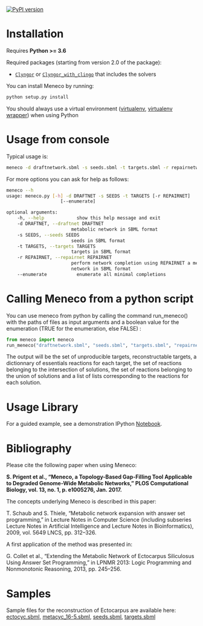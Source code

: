 [![PyPI version](https://img.shields.io/pypi/v/meneco.svg)](https://pypi.org/project/meneco/)
# Installation

Requires **Python >= 3.6**

Required packages (starting from version 2.0 of the package):
* [``Clyngor``](https://github.com/Aluriak/clyngor) or [``Clyngor_with_clingo``](https://github.com/Aluriak/clyngor-with-clingo) that includes the solvers

You can install Meneco by running:

```sh
python setup.py install
```

You should always use a virtual environment ([virtualenv](https://virtualenv.pypa.io/en/latest/), [virtualenv wrapper](https://virtualenvwrapper.readthedocs.io/en/latest/)) when using Python


# Usage from console

Typical usage is:

```sh
meneco -d draftnetwork.sbml -s seeds.sbml -t targets.sbml -r repairnetwork.sbml
```

For more options you can ask for help as follows:

```sh
meneco --h
usage: meneco.py [-h] -d DRAFTNET -s SEEDS -t TARGETS [-r REPAIRNET]
                    [--enumerate]

optional arguments:
    -h, --help            show this help message and exit
    -d DRAFTNET, --draftnet DRAFTNET
                        metabolic network in SBML format
    -s SEEDS, --seeds SEEDS
                        seeds in SBML format
    -t TARGETS, --targets TARGETS
                        targets in SBML format
    -r REPAIRNET, --repairnet REPAIRNET
                        perform network completion using REPAIRNET a metabolic
                        network in SBML format
    --enumerate           enumerate all minimal completions
```

# Calling Meneco from a python script

You can use meneco from python by calling the command run_meneco() with the paths of files as input arguments and a boolean value for the enumeration (TRUE for the enumeration, else FALSE) :

```py
from meneco import meneco
run_meneco("draftnetwork.sbml", "seeds.sbml", "targets.sbml", "repairnetwork.sbml", TRUE)
```

The output will be the set of unproducible targets, reconstructable targets, a dictionnary of essentials reactions for each target, the set of reactions belonging to the intersection of solutions, the set of reactions belonging to the union of solutions and a list of lists corresponding to the reactions for each solution. 

# Usage Library

For a guided example, see a demonstration IPython [Notebook](http://nbviewer.jupyter.org/github/bioasp/meneco/blob/master/meneco.ipynb).


# Bibliography

Please cite the following paper when using Meneco:

**S. Prigent et al., “Meneco, a Topology-Based Gap-Filling Tool Applicable to Degraded Genome-Wide Metabolic Networks,” PLOS Computational Biology, vol. 13, no. 1, p. e1005276, Jan. 2017.**

The concepts underlying Meneco is described in this paper:

T. Schaub and S. Thiele, “Metabolic network expansion with answer set programming,” in Lecture Notes in Computer Science (including subseries Lecture Notes in Artificial Intelligence and Lecture Notes in Bioinformatics), 2009, vol. 5649 LNCS, pp. 312–326.

A first application of the method was presented in:

G. Collet et al., “Extending the Metabolic Network of Ectocarpus Siliculosus Using Answer Set Programming,” in LPNMR 2013: Logic Programming and Nonmonotonic Reasoning, 2013, pp. 245–256.


# Samples

Sample files for the reconstruction of Ectocarpus are available here: [ectocyc.sbml][1], [metacyc_16-5.sbml][2], [seeds.sbml][3], [targets.sbml][4]

[1]: http://bioasp.github.io/downloads/samples/ectodata/ectocyc.sbml
[2]: http://bioasp.github.io/downloads/samples/ectodata/metacyc_16-5.sbml
[3]: http://bioasp.github.io/downloads/samples/ectodata/seeds.sbml
[4]: http://bioasp.github.io/downloads/samples/ectodata/targets.sbml
